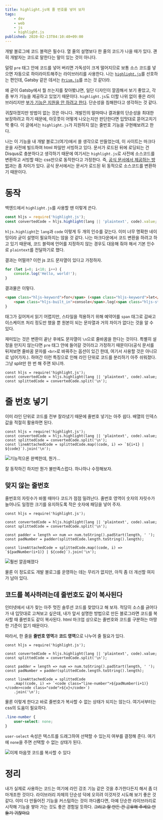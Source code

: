 ```yaml
---
title: highlight.js에 줄 번호를 넣어 보자
tags:
    - dev
    - web
    - js
    - highlight.js
published: 2020-02-13T04:10:40+09:00
---
```


개발 블로그에 코드 블럭은 필수다. 열 줄의 설명보다 한 줄의 코드가 나을 때가 있다. 괜히 개발자는 코드로 말한다는 말이 있는 것이 아니다.

덜렁 `pre` 태그 안에 코드를 넣어 버리면 가독성이 크게 떨어지므로 보통 소스 코드를 넣으면 자동으로 하이라이트해주는 라이브러리를 사용한다. 나는 [`highlight.js`](https://highlightjs.org/)를 선호하는 편인데, Gatsby 같은 데서는 [`Prism.js`](https://prismjs.com/)를 쓰는 것 같더라.

왜 굳이 Gatsby에서 뭘 쓰는지를 찾아봤냐면, 일단 디자인이 깔끔해서 보기 좋았고, 각종 부가 기능을 제공하고 있었기 때문이다. `highlight.js`도 더할 나위 없이 좋은 라이브러리지만 [부가 기능은 지원을 안 하려고 한다](https://highlightjs.readthedocs.io/en/latest/line-numbers.html). 단순성을 침해한다고 생각하는 것 같다.

귀찮아졌지만 방법이 없는 것은 아니다. 개발진의 말마따나 결과물의 단순성을 최대한 보장하려고 하기 때문에, 아웃풋이 어떻게 나오는지만 판단한다면 입맛대로 뜯어고치기 딱 좋다. 이 글에서는 `highlight.js`가 지원하지 않는 줄번호 기능을 구현해보려고 한다.

나는 이 기능을 내 개발 블로그(여기)에서 쓸 생각으로 만들었는데, 이 사이트는 마크다운을 사전에 빌드하여 html 파일만 서빙하고 있다. 문서가 로드된 뒤에 로딩되는 건 Disqus로 충분하다고 생각하기 때문에 여기서는 `highlight.js`로 사전에 소스코드를 변환하고 서빙할 때는 css만으로 동작한다고 가정한다. 즉, [공식 문서에서 제공하는 방법](https://highlightjs.org/usage/)과는 좀 차이가 있다. 공식 문서에서는 문서가 로드된 뒤 동적으로 소스코드를 변환하기 때문이다.

# 동작

백엔드에서 `highlight.js`를 사용할 땐 이렇게 쓴다.

```js
const hljs = require('highlight.js');
const convertedCode = hljs.highlight(lang || 'plaintext', code).value;
```

`hljs.highlight`는 `lang`과 `code` 이렇게 두 개의 인수를 갖는다. 이미 너무 명확한 네이밍이라 굳이 설명이 필요하지는 않을 것 같다. 나는 마크다운에서 코드 변환을 하려고 하고 있기 때문에, 코드 블럭에 언어를 지정하지 않는 경우도 대응해 줘야 해서 기본 인수로 `plaintext`를 전달하기로 했다.

결과는 어떨까? 이런 js 코드 문자열이 있다고 가정하자.

```js
for (let i=0; i<10; i++) {
    console.log('Hello, world!');
}
```

결과물은 이렇다.

```html
<span class="hljs-keyword">for</span> (<span class="hljs-keyword">let</span> i=<span class="hljs-number">0</span>; i&lt;<span class="hljs-number">10</span>; i++) {
    <span class="hljs-built_in">console</span>.log(<span class="hljs-string">'Hello, world!'</span>);
}
```

태그가 길어져서 읽기 어렵지만, 스타일을 적용하기 위해 예약어를 `span` 태그로 감싸고 이스케이프 처리 정도만 했을 뿐 원본이 되는 문자열과 거의 차이가 없다는 것을 알 수 있다.

재미있는 것은 변환이 끝난 후에도 문자열이 `\n`으로 줄바꿈을 한다는 것이다. 특별히 설정을 만지지 않는다면 `pre` 태그 안에 들어갈 것이라고 가정하기 때문이다(공식 문서를 뒤져보면 줄바꿈 문자를 `<br>`로 바꿔주는 옵션이 있긴 한데, 여기서 사용할 것은 아니므로 넘어가자.). 하여간 이런 특징으로 인해 라인 단위로 코드를 분리하기 아주 쉬워졌다. 그냥 split만 한 번 해 주면 되니까.

```js:3
const hljs = require('highlight.js');
const convertedCode = hljs.highlight(lang || 'plaintext', code).value;
const splittedCode = convertedCode.split('\n');
```

# 줄 번호 넣기

이미 라인 단위로 코드를 전부 잘라냈기 때문에 줄번호 넣기는 아주 쉽다. 배열의 인덱스값을 적절히 활용하면 된다.

```js:4
const hljs = require('highlight.js');
const convertedCode = hljs.highlight(lang || 'plaintext', code).value;
const splittedCode = convertedCode.split('\n');
const lineAttachedCode = splittedCode.map((code, i) => `${i+1} | ${code}`).join('\n');
```

![기능적으론 완벽한데, 뭔가...](./assets/code-with-line-number.png)

잘 동작하긴 하지만 뭔가 불만족스럽다. 하나하나 수정해보자.

## 맞지 않는 줄번호

줄번호의 자릿수가 바뀔 때마다 코드가 점점 밀려난다. 줄번호 영역이 숫자의 자릿수가 늘어나도 일정한 크기를 유지하도록 작은 숫자에 패딩을 넣어 주자.

```js:6-7,9
const hljs = require('highlight.js');

const convertedCode = hljs.highlight(lang || 'plaintext', code).value;
const splittedCode = convertedCode.split('\n');

const padder = length => num => num.toString().padStart(length, ' ');
const padNumber = padder(splittedCode.length.toString().length);

const lineAttachedCode = splittedCode.map((code, i) => `${padNumber(i+1)} | ${code}`).join('\n');
```

![훨씬 깔끔해졌다](./assets/padding-attached.png)

물론 이 정도로도 개발 블로그를 운영하는 데는 무리가 없지만, 아직 좀 더 개선할 여지가 남아 있다.

## 코드를 복사하려는데 줄번호도 같이 복사된다

인터넷에서 내가 찾는 아주 멋진 솔루션 코드를 찾았다고 해 보자. 적당히 소스를 긁어다가 내 입맛대로 고쳐보고 싶은데, 내가 앞서 설명한 방법으로 만든 블로그라면 코드를 복사할 때 줄번호도 같이 복사된다. html 마크업 상으로는 줄번호와 코드를 구분하는 마땅한 기준이 없기 때문이다.

따라서, 한 줄을 **줄번호 영역**과 **코드 영역**으로 나누어 줄 필요가 있다.

```js:10
const hljs = require('highlight.js');

const convertedCode = hljs.highlight(lang || 'plaintext', code).value;
const splittedCode = convertedCode.split('\n');

const padder = length => num => num.toString().padStart(length, ' ');
const padNumber = padder(splittedCode.length.toString().length);

const lineAttachedCode = splittedCode
    .map((code, i) => `<code class="line-number">${padNumber(i+1)}</code><code class="code">${v}</code>`)
    .join('\n');
```

물론 이렇게 한다고 바로 줄번호가 복사할 수 없는 상태가 되지는 않는다. 여기서부터는 css의 도움이 필요하다.

```css
.line-number {
    user-select: none;
}
```

`user-select` 속성은 텍스트를 드래그하여 선택할 수 있는지 여부를 결정해 준다. 여기에 `none`을 주면 선택할 수 없는 상태가 된다.

![이제 마음껏 코드를 복사할 수 있다](./assets/user-select.png)

# 정리

내가 실제로 사용하는 코드는 여기에 라인 강조 기능 같은 것을 추가한다든지 해서 좀 더 마개조한 것이다. 라이브러리 자체의 단순성 덕에 오히려 이것저것 시도해 보기 좋은 것 같다. 이미 다 만들어진 기능을 커스텀하는 것이 까다롭다면, 아예 단순한 라이브러리로 시작해 기능을 쌓아 가는 것도 좋은 경험일 듯하다. ~~그리고 잘 만든 건 공유해 주세요 만들기 귀찮아요~~
